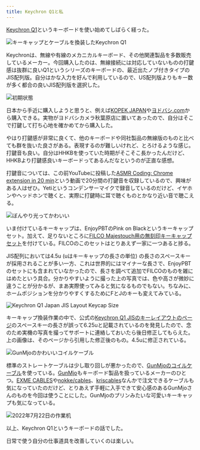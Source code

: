 ```yaml
---
title: Keychron Q1と私
---
```

[Keychron Q1](https://www.keychron.com/products/keychron-q1-qmk-custom-mechanical-keyboard-japan-jis-layout)というキーボードを使い始めてしばらく経った。

![](https://lh3.googleusercontent.com/docs/AG8NV2b3bmIR2e6rennPw7ep5f3YNe-b1P6vkhnzkfqHW5KxorEY77olqfZAnhFON-KRcBxsST5RNN61j90V3S-Be4fXHXtLmxAomdT2NMiMWDtNGUhW-a8AWSm98ZWXqgdqsQ0FOB3oKsZfX6scYurlodEb7Bjr1g7OeXq3TJmDfLOx_OTDiXpIOBfZsLGFM-xds4OUHIBoLmVgoyrTC5bG1HB8yvgkVok9gGMnwKUDsbdAiXfQ1Mk2-nF0Kx5MwGVLZGq2DN7H_yF7ub1s3tfwEtyf7oK6j7IZMgilvbAjbM1YYyxM30ueKvKL5l7I7_sIHVx2BcfsphAKlBVT_HgrcN_l0P08zWCer6c-e9qXo5xyp_ihiCeNWqSJouoIA5Ou0fY_xnJzkgqNFYrJnxwkCcH-kAsDmVqdA8DWxmRlpcuTdTkKfzjphOpAK7PgUQFJJE-hmmnAQ6TJyXeAeGcSZ6l3G3i1Rv4LO-Le3ecoGEnW720NdMFU-Fpk2VSV-UpAlFk5WgmNheZogmBN9vDFC2YeJfKiZNqRgGYV6BE96tTsdw7O0uid4vw_vdKIyJGqxTc2r65PgloMAr3M3uuOJRrkDIFN_FAghOK25LO37wpV1mzjcg75hfwjfN1strGUGb7Ao9VXn8sLy3Rmd9rnZI3A4p__El2BjkjRW5bi1_RkqL1RGOE7KLLbSCBKgAUH-aTzeoT_9-SVUL98HNGLqMo27Db8xz98ohQcY5mWezJXwq-oBs0ao718WoVc0f8QOoIEzLrTzBPfVf0iMTnptiQldfrIr0GE2NeKZB15c6EwGrdHUQa7KMjJRw9gV1lOXVyf5l89OANes6Yxq604olHAoO0Phz1wntDHUDwhlBTIJc2GiBGM-QzBRtwvC_sDrkvwNz6AtJMGuRqFSdMr1RY6Hu24ogv6_gfru6Wprsvy4KPSp9YjUcaBHPqouBmn-jY2FO-7KC-yneZ3tBBh2csoOhCKAsBLwODqctYpAZonx2AbIQAi6_KO1zUKOmph78scOpeZPVHTBoXEJoy-bP8HsU4zrTcwOllcREbIaCGs91tE63RbT0LKH3X3ckNq7g-6OQbWMV-hPS6pnFYl6MpoNeHKcsHBQ8fjskY-Bt76U0gh0ilOh6gYq5kT9Us5l0DNG3CfIDNmgal5fZMRPsxHIa03esmGrHgBCthfhM1XGxzEOahcQ2ozb7yXkkcKApXFq1a3aY4KYLAJaf8iowtV_kOeZKig6jGAhZ2dwsZ_gxBffQ "キーキャップとケーブルを換装したKeychron Q1")

Keychronは、無線や有線のメカニカルキーボード、その他関連製品を多数販売しているメーカー。今回購入したのは、無線接続には対応していないものの打鍵感は抜群に良いQ1というシリーズのキーボードの、最近出たノブ付きタイプのJIS配列版。自分はかな入力を好んで利用しているので、US配列版よりもキー数が多く都合の良いJIS配列版を選択した。

![](https://lh3.googleusercontent.com/docs/AG8NV2aTB-DR7p3JLBdfTAHDCLmiJ7APB6t8cUDrdarf640wU7ybrz3nStlywt-q5JE1WwsZyChUFRGCQlkudp3TRvHFAC-gJO6bjXsP79ayGEYFdCYVI5tA3HQy-gjEOFf7n1_3dd5JlFwHyuwlrzd0_H0etpJqh5CaibOMuGsKN0xUKO-U32RT2HaJCAq16I-YTvKAjxcFxZ1yF9r1OI5VDv5eXvzH1p5Vl--yEvJjPpJPTv_TXqJ5WGsimKexSz4MlcSW7vSTd9dZhhAwrfzqcnvMPeocZvmmXrPPHBepyj_CTgrLKfvQg9S5hZlwvWuOf-s08aoIvPm7NhR-BPE--lDO0OuvjdmyVREHNJDLpk-ZB0noi9F7vLco_y2U0D_7QLuo1vgRjcq9pftcT_yIA7EmVcPqacuYZDo0XawncKw9mZBoxQG0KcpNeDBeBVIDIR3k9typsJybx0MqeVjZ1i4vY9bt_ngBKC_PWXgGoOseMphV7niXbwA26WGKferRPZcTT1-PsTBX4V51frMQVPdQHLs6l8TlN7k_LFsxaOKAp_3XWHnbJxSwXQ3jwSP62_tR6qmjiliCpZN0F3B3awd_B8SROWgVRRBKD-7gm03QnEdPjG9A60GbbgrutK2K7ISI8gHPJw64XE8loRfnSeXzfTT7t6FYTehuTbcmaz2WqFgAP_Sr-TbEOXEZCPdNGUeFQSNJI1WztPu453aS1uyNFFDMnmEUnKzpu5s8vSHt__ZhpY5K5Xgz2xa6Mhbi-qhvcRtchKzOBrbcKsIFOZGIv_BDMPLkPb1qLF3RUPS3QAK9TZ8fV-aedT8oNjiO4mGcC6TAsCY7NkFbpwRyMUF01ADmPK1amZrHcmEjwQAsW0Gp5XOwc9uvQxBMAltiKuRWXlvA0Y3cQgOfb1wTNk1yh43SjZshMxDsmSmv16_5alzg7MclgDf8RtdFPqXmR1N4GGSbgn4KD1-MXv4vcNvoGQFhc5xGNL8x7SNLdhwoc4KrIB5bDWH1ITkCKnLYWlB9SpirhGidfS-JZVsJWCbxJm0uxo54mfh-pzDeiiF2GgchRk_JWOAYOWBE4i9xZA5E8oOnnvwJafJLcmtNWQNDIUmIXfjmXJNMFk3QvW50pMwbafKF1UMwIPTJxnEtFVXNkwJVwA0PN-FiJ_0JcHh9SiVMBNBmHRymokbkQdF8Xl2r5VRY7D6nmyzVvudqc_0U0jziDitXaqCiBoZNmgDLRd9Plq9cKLutp4ySRE6nT-UmMw "初期状態")

日本から手近に購入しようと思うと、例えば[KOPEK JAPAN](https://superkopek.jp/products/keychron-q1knob-us?variant=42638615904496)や[ヨドバシ.com](https://www.yodobashi.com/product/100000001007077436/)から購入できる。実物がヨドバシカメラ秋葉原店に置いてあったので、自分はそこで打鍵して打ち心地を確かめてから購入した。

やはり打鍵感が非常に良くて、他のキーボードや同社製品の無線版のものと比べても群を抜いた良さがある。表現するのが難しいけれど、とろけるような感じ。打鍵音も良い。自分はHHKBを使っていた時期がそこそこ長かったんだけど、HHKBより打鍵感良いキーボードってあるんだなというのが正直な感想。

打鍵音については、この前YouTubeに投稿した[ASMR Coding: Chrome extension in 20 min](https://www.youtube.com/watch?v=B5wdRcv-zQA&t=531s)という動画で20分間の打鍵音を収録しているので、興味がある人はぜひ。Yetiというコンデンサーマイクで録音しているのだけど、イヤホンやヘッドホンで聴くと、実際に打鍵時に耳で聴くものとかなり近い音で聴こえる。

![](https://lh3.googleusercontent.com/docs/AG8NV2bC94qgOhaSkFK7sSGWfFRS3zbjwq8lDY8TWPfDfZ5ZQ-Temr5vnD6OvpSYLsF7qlvklsscSl5JMoUuzHXkiStDbTMsv_Vs-j_IBU-bCS_Lw3kpVgNdDEL9ekiUHRtPzGYhE5DmSa3Q004gnWviQx1YI6__lLptitgYC1Fp4At8266ht469BLkw8Lx7ykWCHZxZ3pnSptSkv9ERtJ0r8XexiqIw9rGuBXRu8F8vYe6D3NQ5irfj2FTnpo6l-9shN1sLMMDRn7g-kGTPShqQCJTwnjtxJksemIVffC9lWZp4t9gAR0WpxiuTDdUjdbemg0uAMMEC2ZZ7mtkARESrZqC11owwBMACF5NaBu0l4y6lACDSmU5GYtLthl7CcHeeMfgn3MZjBpNZgDt-1xDBMs5R5qYdYk9YPpo_rVD0CZANUcoLTmMPxXix9SutDxogSHIz1t-Nms17sYrIo2JRc_tsTQ5NZMJV9MT7S4rYEl-7h9ushBE7G77rycM3ZU_43YWOtUKwQXjgzJOfHzLyYUmf0fRgQViYEFuTUFoys4IKoNqGtHkYLQi23OG9vWqLESKcWLkIgtvyGUDo31umK5QnVnPKkA3hS_6lg4wLAACZU5pl_o4j4nRcyHtb8T9QWpVhkPH_uT31DiRdc7x6UEK_rQ_BpTU8kkA3MpU9rviyuoTlcurCKX9tCXV5aHf1eqjhUsL4KPYAG3s9MlUU8ckIramiuRdHik0mi9McsK65tSmWuR6TlHMTF6o4-OagvPrRmFbRzIKCca4tgLa73cqxw0KWmUtMiEFBzFgTsR1OeWzl7NTvo87v4P3wqlvIxsQzNHuq6U9XLvyqx8Tk8jl6XEl4gLWTrlZyW7JAu5GRmfLQ4lH1-4Ve68QMgeoPE_Mqn2gX9CFmPvhzkh_HKM-G6xbTDrBsBSiUcCRIhe_5Fp9AynDIal_IDIe7tLHFGJQ8P-sg3CaSf8tzmrTL7KZTC24wJOhPwS4Grt_rIU3XEf-L0EBzvXjlk1dTBxcLnEcOV3ziQutz9LcOWdf2t88I1PjA5LgeXayqtXLnB7va5yqQpcZB7CWH31AWfZKNrsdxnZwcpszQ01ZwxBmFpNA1AFxMf1UFo743fCxXc5rJry61quI6lJbc29L8vuhUu8m9bw05WgXA6XL9Xm05e1ilURO5Fyq6HNBb1JXX7HxU88OBnoLlFnN9ynBMBgiToc1IUCUNCJMOurXbeIhegIUg7hSM-b0ivztAbqacP5Xh1Su2jg "ぼんやり光ってかわいい")

いま付けているキーキャップは、EnjoyPBTのPink on Blackというキーキャップセット。加えて、足りないところに[FILCO Majestouch用の無刻印キーキャップセット](https://www.amazon.co.jp/dp/B00R1BZ60K)を付けている。FILCOのこのセットはとりあえず一家に一つあると捗る。

JIS配列においては4.5u (uはキーキャップの長さの単位) の長さのスペースキーが採用されることが多い一方、これは世界的にはマイナーな長さで、EnjoyPBTのセットにも含まれていなかったので、長さを調べて追加でFILCOのものを雑にはめたという具合。分かりやすいように撮った上の写真では、色や高さが微妙に違うことが分かるが、まあ実際使ってみると気になるものでもない。ちなみに、ホームポジションを分かりやすくするためにFとJのキーも変えてみている。

![](https://lh3.googleusercontent.com/docs/AG8NV2bvF70HcnQeAc0IguYL7SSkGVXA_mdAwLRAPsKoVJm0-_17n-QlM_qFH_lgM0vcqa7gPW0NPnWOQ9OALyys0KSFdPgnA0NQnpw05ol_t82Lq-Wfoie2VJAuE65gLW8apgCeAxEiuPrZsP4KCyu8ENr9pjW333Jtk_2hZuq3zELDM2j5ag4keHMtCP1Eawu87g-wAzCmLoj7jqM1xZwIXnpwK3myOCmTeEmx1qEW5OBdSE7TbrTrpbIxACUCoWqQWl7m07z59f_I2RuSCvyOb-Xoa0Q1yX0uBW789IfWDb4M-TQZFZk0sZvK8TVxnwr_zqhVrOLUCbCUZG7oxBlgCM28lF4QmA9zMgeHIYANhT4qnXhDs1PD5v6JC1rHeITUMNQTj2jTwRGYWQD6w4ZhI9D5JjGZBtqNcpQZ0sLzkZPLwWQj2wz3VjEP6d61tZqMwBsGfl6SeYD3KJ739IFEQFZyndDsWmlQNc7WjX9AMdmORjsNkkGtT2GaMwga7i85QcAtNcdZseCChQ4GdQwFQKNahjRGZkr9xz7DrilEK63-rGLVCOYcxX-V7Ao3VgZ5pR7f3skKrUxzGzPtCWaP-DXjm7lmJk2GuBF29vUx9lMgxSbB27Tctc_-rZ8XsEyqv3rGSOZS6beKZZ_7Lqa6BBCz-Fp_3NZQHn5Su2zFzM7vlJ-Janw5AFgbwXAIEBx_JZc_mik7ituCb5QLg0PZMw4FAiXntQ9MRezcsUVz8dh3isk8FeNzRflMBM2Y9Mi6wwkPYh353SM63oSyHoGMPLCyguuwzRiD0kA_dRkteUMYGBkz-ylZK0jv_SGEjh4F252-lFBdGNcn-RwCDaQb3fSNSnd8AnLUdslpBw88sDDx9JynpZxvopu9jxiAOTgNKXsXQPwyFWi-2y4evZwyvz5qMsBON8W8V2tuVqS6KEH882Fw0FACLmJIIWLi4aLe_9TAdpaA7qbPXr0-8JGQ14mj_KVe_7V8oZZHnrW74Bz7npsYcZ7zElt-UB-LZv9E3yTQzsNUCqO3Zl3jND0jMLr7m6c-Lxl__J-BcFIzwI0Ty_cmh47Lf85NmWmY-t6ilvQf9Q9wlXh3GKek95JkZGaRFWMmb-OlBai4UT1G26UB49jvyv8YCtx9Dq6v7uCqDtwt0FOCSmgv7chmAS8TypHbcGWz_5bPoRoVjkBxMr5IM2VAoY5TM3eS1-xyForWS5RZ5xKa3TVlR3ZJaf7-6VjvknrYKRx42vfJ7gN2kftTvA2yDw "Keychron Q1 Japan JIS Layout Keycap Size")

キーキャップ換装作業の中で、公式の[Keychron Q1 JISのキーレイアウトのページ](https://www.keychron.com/pages/keychron-q1-japan-jis-layout-keycap-size)のスペースキーの長さが誤って6.25uと記載されているのを発見したので、念のため実機の写真を撮ってサポートに連絡しておいたら後日修正してもらえた。上の画像は、そのページから引用した修正後のもの。4.5uに修正されている。

![](https://lh3.googleusercontent.com/docs/AG8NV2YWYrhUAkvf0vd1I8trowRUe-ATv46Q8HdMDOgYc3oZJPk_iCk5duiOPue1Vh5CNxGnqsTSo3_ibVbzwfTabtaSuMVefqP1NalOxc9b8FO7jllG-1yXFQjxDK3JyqhEChVmbEozC_s5iZddxKLCt8LetUDhyuQZgqfSmJAMvTXg7gHvQhtVhFK1dCCEa-Y2013EC8Dmc7A1qJMF63wenxgs6NUnb9vltMbx1K0DYa3V77I4oOYix05SgB1nCse_XVq3DPDgbnwTqcRrTJ6XoIKiK3JF9wNJrVAnP1QzlcsmfR5pWOi_cH4bteHBHlaZ6VkxIE1ICEmki-ByOnvq-M99_WIKuyzY1KtjAt4pswc99Rqj25RVrgAwy-_pQ-OMPPLmsN59FU9wHY-k47PwZVUMip8HIPLHmKQ0o2ynhM_cXOeSWe2CiqeNf5LTxDeOt1FExXt3wQscVQR4P8SO0xXnFUMNZd5qfR1zplM8K1hMlWd_MSSsuFJ2Z2yvvuxC88r_t0ZvO1UGz2PpgwloComMbdUq0l86E7snuwK1njpd0wJMyD1MfeGHHOT2nyalfhQZ9XAIYLQCKUnjQGyXa_UnX6iDz0B9L2PSA3li1kGPXHIMLOnzC1OskE1YLpBPpmnszoN9zZcW9Z3PsMgv6B5IBW8QfMd-nBfY-yO6arLOtX8JcQsEQi-nLFr9dG9Axe0nGUnM8N7EFtC8tUD1tZs0Nqxte7Fz9imfOXsa4U-aa_4YtS1zsezbCT_OrpLtSoVHR25RLqK9LTWJxffbxSbsCZ8UWlGGUGytaJLL-oIcqB9MmgGn9nMxfx_WLQvxkLqA8dOX8FcaygU81VM6FYKnTEtH-I65m2xBbx04O0DPWYDWtm7qcnbGkmtwU-wPFxJ4fPeu_xye_KRvUuhfM8WQJ09AimDt_mXJKXZmfBtzF70JE_nIXN3S6zWtCxejzFRg1ECbSGq1BAYA5_ccPIjkNIay7wsYBmj9MwxWM7EAbkHE0KhpCjIsm7VATD-Idl96tez3Dfnr2FJQ3EwpIB842Nage9ePh2Z2XRETQ7GSSlr7qulqvyjRKs1Gtc3bg8R_W9JUKVcr3Z6rHRNQLvcbsyUNB9IfpoX_yC5BqoRWvNGhZJ2rUbERtibwfCOqo43zd-Ty40Q3zBOPAJPhJuNBrpMLpnf9PFNmrvcdzy0fy6-0EWNfY9JpBBPcye6s_urYqjqo1sVCUck06qugbvKFJ1buEYTHX1oma2XJ2FHqElr7Bg "GunMjoのかわいいコイルケーブル")

標準のストレートケーブルは少し取り回しが悪かったので、[GunMjoのコイルケーブル](https://www.amazon.co.jp/dp/B09F5T7LTQ)を使っている。[GunMjo](https://www.gunmjo.com/)もキーボード製品を扱っているメーカーのひとつ。[EXME CABLES](https://exmecables.com/)や[nokke/cables](https://www.nokke-labora.com/)、[kriscables](https://kriscables.com/)なんかで注文できるケーブルも気になっていたのだけど、とりあえず手軽に入手できて安心感のあるGunMjoさんのものを今回は使うことにした。GunMjoのプリンみたいな可愛いキーキャップも気になっている。

![](https://lh3.googleusercontent.com/docs/AG8NV2bx_8ABpil6VWx9bK_wrd-uVBo86H2-sp-kHFDNUeKqxXry3w18BZDcqIWNwYhFvywP0CWQem5QfFGBF2LU-Iw5n4n-4OPSACU8rsvbP8c3D7fhS5dwZvLaIm1Zphm5tbfHyBoOtzXZ6W7jyjlKKl927oAj8OaCCAmzdYQPAyWxojlYYBFC6TRJWNslu105Rj_qVM7RDlL6we3CBqmoCHy99BwKviP8qUqOJYcXAsgD-mOkpjKQGbT3MePZOQyxUC_Zzi8f1esWfSpgYTAiGvSJePpOfVwSH84BbgKl6Lbuem_fBzrk4z1uiqd8yabemNGNn_OyVN59LLB5bIon-pLcSchUOp8SnBvcLsB5xbG11wK2kSYvgon0y3wc42GKDpe13kbxVBwcD-sGTZOiUNVly0C7ysrcIGcvru8IFbYEOqTKFMCWXWpXm2VLg3HU3IjPr21YdvkHEa6nle-oCz9gXMAt5pWsbLKs05yBHB0DNTLKGZnjJiwNFy2r_ByDFijbhVQnRxrqxVrYIj05b-1Qd0J8OZBCTdAcF7kXl-r2d36hO32b6gM17LIFUHkgZJTynJ-sS3YZApwEXpvPm5riSSEwD3pHOkKIz3ej2WW-1qHc1RX2BxUUeO_owrCXAJfB4c6_wUMNR3OW_KvtcegXfu-iq7Fr79N7u9h3U25rBowykAIJLearYBz-BYf2XJnYSRrpKNVUmdHMBf0D6xegkkPczBiu4xkMfI35x-4T6akaYwvdSFPMqH8koNXVGxqu_zP5UWtFVM-2ThcJA-CYWJseIWwRHMHPx5KpMg7rDuZ6vujdzJ9e4VAyPZ-jbk_AF20j6q0-lLkzGl0CsShhjqkkHEYulnZBapyT7ZV_jpi4X-m4kI289Ue6Fr_u9YDeRWVayqGH8ELlnLgJ6J_rzVORvimz3pAz6j7e8nEkfmAPiNmEHoOSruddAJo5NEO1V9SaDo_fkeqJSgAQvBOICpPNCwcDPZWSzUK7S9TtnRlKOyFhT0saphkL74EmvnW_6V_9fQfOJLBucqazSdJr1ZrTWm_x319iuT-0gziHwWdpA3Vwpz9CnHBjUp_rgDq7HGQcXF-OL9rRi-Ro1ZrktEh0jnfErrcDzhnzoZWz8QBT8jbSYGIVucrXQ5CDF4WB_KZVNN7MT_U2WHVfTdC2X5uenSPZPzKWpgTa2h_Pc2HyK0C-iI1aA4JvYNI3St5IsCdDw2Hw2yyW-jwibVoeRnIFiZSXpUAFKCNHO__Wch9YrQ "2022年7月22日の作業机")

以上、Keychron Q1というキーボードの話でした。

日常で使う自分の仕事道具を改善していくのは楽しい。
